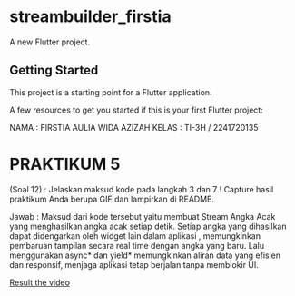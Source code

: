 # streambuilder_firstia

A new Flutter project.

## Getting Started

This project is a starting point for a Flutter application.

A few resources to get you started if this is your first Flutter project:

NAMA    : FIRSTIA AULIA WIDA AZIZAH
KELAS   : TI-3H / 2241720135

# PRAKTIKUM 5

(Soal 12) : Jelaskan maksud kode pada langkah 3 dan 7 !
Capture hasil praktikum Anda berupa GIF dan lampirkan di README.

Jawab : Maksud dari kode tersebut yaitu membuat Stream Angka Acak yang menghasilkan angka acak setiap detik. Setiap angka yang dihasilkan dapat didengarkan oleh widget lain dalam aplikasi , memungkinkan pembaruan tampilan secara real time dengan angka yang baru. Lalu menggunakan async* dan yield* memungkinkan aliran data yang efisien dan responsif, menjaga aplikasi tetap berjalan tanpa memblokir UI.

[Result the video](images\01.mp4)